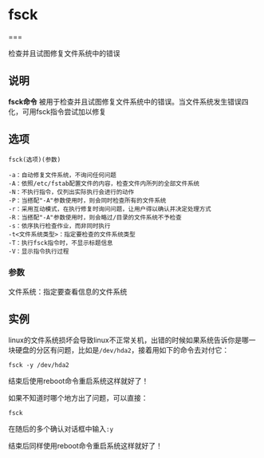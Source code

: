 # **fsck**
===

检查并且试图修复文件系统中的错误

## 说明

**fsck命令** 被用于检查并且试图修复文件系统中的错误。当文件系统发生错误四化，可用fsck指令尝试加以修复

## 选项

```
fsck(选项)(参数)
```

  

```
-a：自动修复文件系统，不询问任何问题
-A：依照/etc/fstab配置文件的内容，检查文件内所列的全部文件系统
-N：不执行指令，仅列出实际执行会进行的动作
-P：当搭配"-A"参数使用时，则会同时检查所有的文件系统
-r：采用互动模式，在执行修复时询问问题，让用户得以确认并决定处理方式
-R：当搭配"-A"参数使用时，则会略过/目录的文件系统不予检查
-s：依序执行检查作业，而非同时执行
-t<文件系统类型>：指定要检查的文件系统类型
-T：执行fsck指令时，不显示标题信息
-V：显示指令执行过程
```

### 参数  

文件系统：指定要查看信息的文件系统

## 实例

linux的文件系统损坏会导致linux不正常关机，出错的时候如果系统告诉你是哪一块硬盘的分区有问题，比如是`/dev/hda2`，接着用如下的命令去对付它：

```
fsck -y /dev/hda2
```

结束后使用reboot命令重启系统这样就好了！

如果不知道时哪个地方出了问题，可以直接：

```
fsck
```

在随后的多个确认对话框中输入`:y`

结束后同样使用reboot命令重启系统这样就好了！


